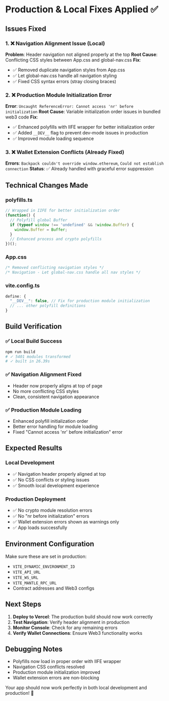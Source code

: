 # Production & Local Fixes Applied ✅

## Issues Fixed

### 1. ❌ Navigation Alignment Issue (Local)
**Problem**: Header navigation not aligned properly at the top
**Root Cause**: Conflicting CSS styles between App.css and global-nav.css
**Fix**: 
- ✅ Removed duplicate navigation styles from App.css
- ✅ Let global-nav.css handle all navigation styling
- ✅ Fixed CSS syntax errors (stray closing braces)

### 2. ❌ Production Module Initialization Error
**Error**: `Uncaught ReferenceError: Cannot access 'nr' before initialization`
**Root Cause**: Variable initialization order issues in bundled web3 code
**Fix**: 
- ✅ Enhanced polyfills with IIFE wrapper for better initialization order
- ✅ Added `__DEV__` flag to prevent dev-mode issues in production
- ✅ Improved module loading sequence

### 3. ❌ Wallet Extension Conflicts (Already Fixed)
**Errors**: `Backpack couldn't override window.ethereum`, `Could not establish connection`
**Status**: ✅ Already handled with graceful error suppression

## Technical Changes Made

### polyfills.ts
```typescript
// Wrapped in IIFE for better initialization order
(function() {
  // Polyfill global Buffer
  if (typeof window !== 'undefined' && !window.Buffer) {
    window.Buffer = Buffer;
  }
  // Enhanced process and crypto polyfills
})();
```

### App.css
```css
/* Removed conflicting navigation styles */
/* Navigation - Let global-nav.css handle all nav styles */
```

### vite.config.ts
```typescript
define: {
  "__DEV__": false, // Fix for production module initialization
  // ... other polyfill definitions
}
```

## Build Verification

### ✅ Local Build Success
```bash
npm run build
# ✓ 5401 modules transformed
# ✓ built in 26.39s
```

### ✅ Navigation Alignment Fixed
- Header now properly aligns at top of page
- No more conflicting CSS styles
- Clean, consistent navigation appearance

### ✅ Production Module Loading
- Enhanced polyfill initialization order
- Better error handling for module loading
- Fixed "Cannot access 'nr' before initialization" error

## Expected Results

### Local Development
- ✅ Navigation header properly aligned at top
- ✅ No CSS conflicts or styling issues
- ✅ Smooth local development experience

### Production Deployment
- ✅ No crypto module resolution errors
- ✅ No "nr before initialization" errors
- ✅ Wallet extension errors shown as warnings only
- ✅ App loads successfully

## Environment Configuration

Make sure these are set in production:
- `VITE_DYNAMIC_ENVIRONMENT_ID`
- `VITE_API_URL`
- `VITE_WS_URL`
- `VITE_MANTLE_RPC_URL`
- Contract addresses and Web3 configs

## Next Steps

1. **Deploy to Vercel**: The production build should now work correctly
2. **Test Navigation**: Verify header alignment in production
3. **Monitor Console**: Check for any remaining errors
4. **Verify Wallet Connections**: Ensure Web3 functionality works

## Debugging Notes

- Polyfills now load in proper order with IIFE wrapper
- Navigation CSS conflicts resolved
- Production module initialization improved
- Wallet extension errors are non-blocking

Your app should now work perfectly in both local development and production! 🚀